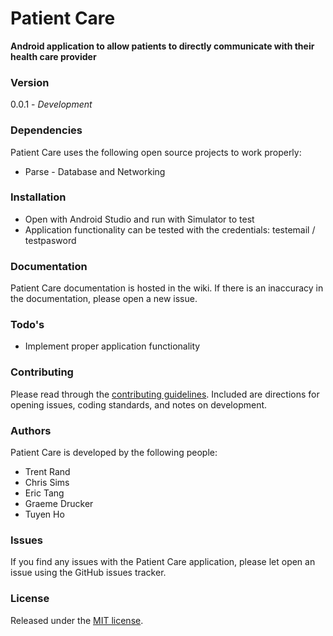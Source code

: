 # Patient Care
__Android application to allow patients to directly communicate with their health care provider__


### Version
0.0.1 - _Development_

### Dependencies

Patient Care uses the following open source projects to work properly:

* Parse - Database and Networking

### Installation

* Open with Android Studio and run with Simulator to test
* Application functionality can be tested with the credentials: testemail / testpasword

### Documentation

Patient Care documentation is hosted in the wiki. If there is an inaccuracy in the documentation, please open a new issue.

### Todo's

 - Implement proper application functionality
 
### Contributing

Please read through the [contributing guidelines]. Included are directions for opening issues, coding standards, and notes on development.
 
### Authors

Patient Care is developed by the following people:

* Trent Rand
* Chris Sims
* Eric Tang
* Graeme Drucker
* Tuyen Ho

### Issues

If you find any issues with the Patient Care application, please let open an issue using the GitHub issues tracker.

### License

Released under the [MIT license].


[trentrand.com]:http://www.trentrand.com
[@trent_rand]:http://twitter.com/trent_rand
[contributing guidelines]:CONTRIBUTING.md
[MIT license]:LICENSE.md
[Apache license]:LICENSE.md
[GPL license]:LICENSE.md
